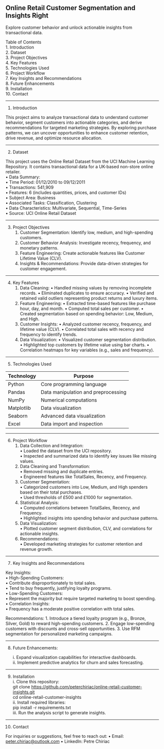 ## Online Retail Customer Segmentation and Insights Right

Explore customer behavior and unlock actionable insights from transactional data.

Table of Contents  
	1.	Introduction  
	2.	Dataset  
	3.	Project Objectives  
	4.	Key Features  
	5.	Technologies Used  
	6.	Project Workflow  
	7.	Key Insights and Recommendations  
	8.	Future Enhancements   
	9.	Installation  
	10.	Contact  

 ---

 1. Introduction

This project aims to analyze transactional data to understand customer behavior, segment customers into actionable categories, and derive recommendations for targeted marketing strategies. By exploring purchase patterns, we can uncover opportunities to enhance customer retention, drive revenue, and optimize resource allocation.

---

2. Dataset

This project uses the Online Retail Dataset from the UCI Machine Learning Repository. It contains transactional data for a UK-based non-store online retailer.  
	•	Data Summary:  
	•	Time Period: 01/12/2010 to 09/12/2011  
	•	Transactions: 541,909  
	•	Features: 6 (includes quantities, prices, and customer IDs)  
	•	Subject Area: Business  
	•	Associated Tasks: Classification, Clustering  
	•	Data Characteristics: Multivariate, Sequential, Time-Series  
	•	Source: UCI Online Retail Dataset  

---

3. Project Objectives
	1.	Customer Segmentation: Identify low, medium, and high-spending customers.
	2.	Customer Behavior Analysis: Investigate recency, frequency, and monetary patterns.
	3.	Feature Engineering: Create actionable features like Customer Lifetime Value (CLV).
	4.	Insights & Recommendations: Provide data-driven strategies for customer engagement.

---

 4. Key Features
	1.	Data Cleaning:
	•	Handled missing values by removing incomplete records.
	•	Eliminated duplicates to ensure accuracy.
	•	Verified and retained valid outliers representing product returns and luxury items.
	2.	Feature Engineering:
	•	Extracted time-based features like purchase hour, day, and month.
	•	Computed total sales per customer.
	•	Created segmentation based on spending behavior: Low, Medium, and High.
	3.	Customer Insights:
	•	Analyzed customer recency, frequency, and lifetime value (CLV).
	•	Correlated total sales with recency and frequency to identify trends.
	4.	Data Visualization:
	•	Visualized customer segmentation distribution.
	•	Highlighted top customers by lifetime value using bar charts.
	•	Correlation heatmaps for key variables (e.g., sales and frequency).

---

5. Technologies Used

| **Technology**  | **Purpose**                           |
|------------------|---------------------------------------|
| Python           | Core programming language            |
| Pandas           | Data manipulation and preprocessing  |
| NumPy            | Numerical computations               |
| Matplotlib       | Data visualization                   |
| Seaborn          | Advanced data visualization          |
| Excel            | Data import and inspection           |

---

6. Project Workflow  
	1.	Data Collection and Integration:  
	•	Loaded the dataset from the UCI repository.  
	•	Inspected and summarized data to identify key issues like missing values.  
	2.	Data Cleaning and Transformation:  
	•	Removed missing and duplicate entries.  
	•	Engineered features like TotalSales, Recency, and Frequency.  
	3.	Customer Segmentation:  
	•	Categorized customers into Low, Medium, and High spenders based on their total purchases.  
	•	Used thresholds of £500 and £1000 for segmentation.  
	4.	Statistical Analysis:  
	•	Computed correlations between TotalSales, Recency, and Frequency.  
	•	Highlighted insights into spending behavior and purchase patterns.  
	5.	Data Visualization:  
	•	Plotted customer segment distribution, CLV, and correlations for actionable insights.  
	6.	Recommendations:  
	•	Developed marketing strategies for customer retention and revenue growth.  

---

7. Key Insights and Recommendations

Key Insights:  
	•	High-Spending Customers:  
	•	Contribute disproportionately to total sales.  
	•	Tend to buy frequently, justifying loyalty programs.  
	•	Low-Spending Customers:  
	•	Represent the majority but require targeted marketing to boost spending.  
	•	Correlation Insights:  
	•	Frequency has a moderate positive correlation with total sales.  

Recommendations:
	1.	Introduce a tiered loyalty program (e.g., Bronze, Silver, Gold) to reward high-spending customers.
	2.	Engage low-spending customers with discounts and cross-sell opportunities.
	3.	Use RFM segmentation for personalized marketing campaigns.

 ---

 8. Future Enhancements:
 
	i.	Expand visualization capabilities for interactive dashboards.  
	ii.	Implement predictive analytics for churn and sales forecasting.  

---

 9. Installation     
	i.	Clone this repository:  
git clone https://github.com/peterchiriac/online-retail-customer-insights.git    
cd online-retail-customer-insights  
	ii.	Install required libraries:  
 pip install -r requirements.txt  
	iii.	Run the analysis script to generate insights.

---

 10. Contact

For inquiries or suggestions, feel free to reach out:
	•	Email: peter.chiriac@outlook.com
	•	LinkedIn: Petre Chiriac
